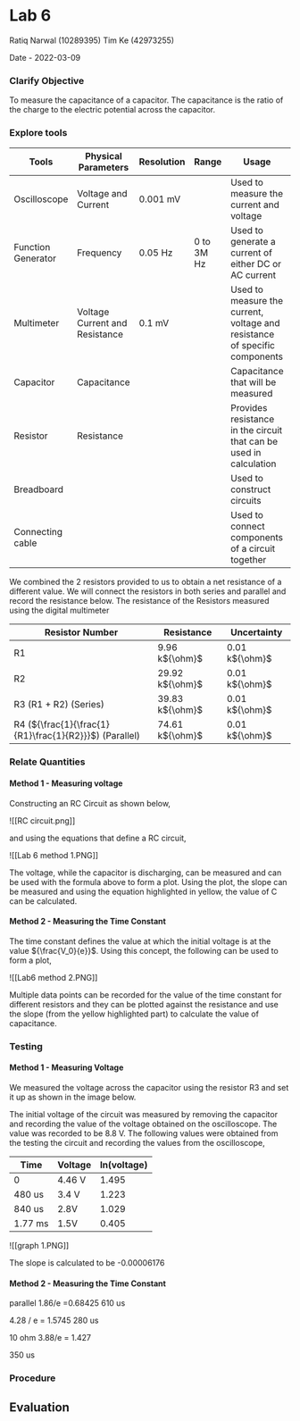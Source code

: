 # Lab 6
Ratiq Narwal (10289395)
Tim Ke (42973255)

Date - 2022-03-09

### Clarify Objective

To measure the capacitance of a capacitor. The capacitance is the ratio of the charge to the electric potential across the capacitor. 

### Explore tools
| Tools              | Physical Parameters            | Resolution | Range      | Usage                                                                      | Uncertainty         |
| ------------------ | ------------------------------ | ---------- | ---------- | -------------------------------------------------------------------------- | ------------------- |
| Oscilloscope       | Voltage and Current            | 0.001 mV   |            | Used to measure the current and voltage                                    |                     |
| Function Generator | Frequency                      | 0.05 Hz    | 0 to 3M Hz | Used to generate a current of either DC or AC current                      | 0.025 Hz            |
| Multimeter         | Voltage Current and Resistance | 0.1 mV     |            | Used to measure the current, voltage and resistance of specific components | 0.1 mV/mA/m${\ohm}$ |
| Capacitor          | Capacitance                    |            |            | Capacitance that will be measured                                          |                     |
| Resistor           | Resistance                     |            |            | Provides resistance in the circuit that can be used in calculation         |                     |
| Breadboard         |                                |            |            | Used to construct circuits                                                 |                     |
| Connecting cable   |                                |            |            | Used to connect components of a circuit together                           |                     |

We combined the 2 resistors provided to us to obtain a net resistance of a different value. We will connect the resistors in both series and parallel and record the resistance below. The resistance of the Resistors measured using the digital multimeter

| Resistor Number                                        | Resistance      | Uncertainty    |
| ------------------------------------------------------ | --------------- | -------------- |
| R1                                                     | 9.96 k${\ohm}$  | 0.01 k${\ohm}$ |
| R2                                                     | 29.92 k${\ohm}$ | 0.01 k${\ohm}$ |
| R3 (R1 + R2) (Series)                                  | 39.83 k${\ohm}$ | 0.01 k${\ohm}$ |
| R4 (${\frac{1}{\frac{1}{R1}\frac{1}{R2}}}$) (Parallel) | 74.61 k${\ohm}$  | 0.01 k${\ohm}$ | 



### Relate Quantities



#### Method 1 - Measuring voltage
Constructing an RC Circuit as shown below,

![[RC circuit.png]]

and using the equations that define a RC circuit,

![[Lab 6 method 1.PNG]]

The voltage, while the capacitor is discharging, can be measured and can be used with the formula above to form a plot. Using the plot, the slope can be measured and using the equation highlighted in yellow, the value of C can be calculated.

#### Method 2 - Measuring the Time Constant

The time constant defines the value at which the initial voltage is at the value ${\frac{V_0}{e}}$. Using this concept, the following can be used to form a plot,

![[Lab6 method 2.PNG]]

Multiple data points can be recorded for the value of the time constant for different resistors and they can be plotted against the resistance and use the slope (from the yellow highlighted part) to calculate the value of capacitance.


### Testing

#### Method 1 - Measuring Voltage

We measured the voltage across the capacitor using the resistor R3 and set it up as shown in the image below.


The initial voltage of the circuit was measured by removing the capacitor and recording the value of the voltage obtained on the oscilloscope. The value was recorded to be 8.8 V. The following values were obtained from the testing the circuit and recording the values from the oscilloscope,


| Time    | Voltage | ln(voltage) |
| ------- | ------- | ----------- |
| 0       | 4.46 V  | 1.495       |
| 480 us  | 3.4 V   | 1.223       |
| 840 us  | 2.8V    | 1.029      |
| 1.77 ms | 1.5V    | 0.405       | 

![[graph 1.PNG]]



The slope is calculated to be -0.00006176

#### Method 2 - Measuring the Time Constant

parallel
1.86/e =0.68425 
610 us

4.28 / e = 1.5745
280 us


10 ohm
3.88/e = 1.427

350 us




### Procedure

## Evaluation